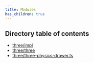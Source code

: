 ```yaml
---
title: Modules
has_children: true
---
```


<h2 class="text-delta">Directory table of contents</h2>

- [three/impl](/gg-web-engine/modules/three/impl)
- [three/three](/gg-web-engine/modules/three/three)
- [three/three-physics-drawer.ts](/gg-web-engine/modules/three/three-physics-drawer.ts)
